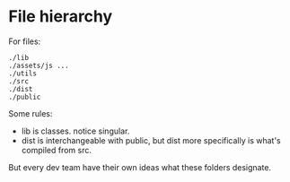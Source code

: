 # File hierarchy

For files:
```
./lib
./assets/js ...
./utils
./src
./dist
./public
```

Some rules:
- lib is classes. notice singular.
- dist is interchangeable with public, but dist more specifically is what's compiled from src.

But every dev team have their own ideas what these folders designate.

